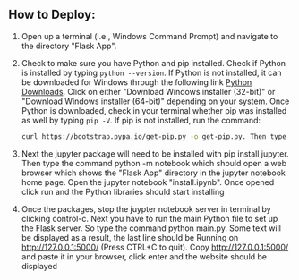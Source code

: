 ## How to Deploy:

1. Open up a terminal (i.e., Windows Command Prompt) and navigate to the directory "Flask App".

2. Check to make sure you have Python and pip installed. Check if Python is installed by typing `python --version`. If Python is not installed, it can be downloaded for Windows through the following link [Python Downloads](https://www.python.org/downloads/windows/). Click on either "Download Windows installer (32-bit)" or "Download Windows installer (64-bit)" depending on your system. Once Python is downloaded, check in your terminal whether pip was installed as well by typing `pip -V`. If pip is not installed, run the command:
   ```bash
   curl https://bootstrap.pypa.io/get-pip.py -o get-pip.py. Then type the command python get-pip.py to install pip.

3. Next the jupyter package will need to be installed with pip install jupyter. Then type the command python -m notebook which 
should open a web browser which shows the "Flask App" directory in the jupyter notebook home page. Open the jupyter notebook "install.ipynb".
Once opened click run and the Python libraries should start installing

4. Once the packages, stop the juypter notebook server in terminal by clicking control-c. Next you have to run the main Python file to set up the Flask server. So type the command python main.py. Some text will be displayed as a result, the last line should be
Running on http://127.0.0.1:5000/ (Press CTRL+C to quit). Copy http://127.0.0.1:5000/ and paste it in your browser, click enter and the website should be displayed



   

